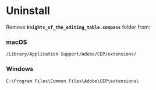 # Uninstall

Remove **`knights_of_the_editing_table.compass`** folder from:

### macOS

```
/Library/Application Support/Adobe/CEP/extensions/
```

### Windows

```
C:\Program Files\Common Files\Adobe\CEP\extensions\
```
